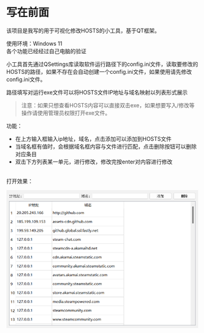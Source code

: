 # 写在前面

该项目是我写的用于可视化修改HOSTS的小工具，基于QT框架。

使用环境：Windows 11
<br>
各个功能已经经过自己电脑的验证

小工具首先通过QSettings库读取软件运行路径下的config.ini文件，读取要修改的HOSTS的路径，如果不存在会自动创建一个config.ini文件，如果使用请先修改config.ini文件。

路径填写对运行exe文件可以将HOSTS文件IP地址与域名映射以列表形式展示

> 注意：如果只想查看HOSTS内容可以直接双击exe，如果想要写入/修改等操作请使用管理员权限打开exe文件。

功能：
- 在上方输入框输入ip地址，域名，点击添加可以添加到HOSTS文件
- 当域名框有值时，会根据域名框内容与文件进行匹配，点击删除按钮可以删除对应条目
- 双击下方列表某一单元，进行修改，修改完按enter对内容进行修改


<br>
打开效果：
<br>

![展示图](https://raw.githubusercontent.com/xingruxuewji/ModifyHOSTSFile/main/images/1.png)




